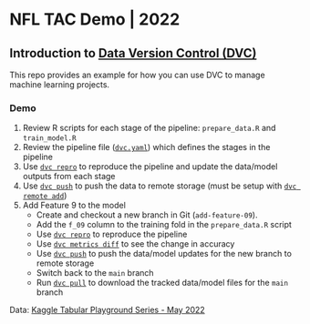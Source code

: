 # NFL TAC Demo | 2022
## Introduction to [Data Version Control (DVC)](https://dvc.org/)

This repo provides an example for how you can use DVC to manage machine learning projects.

### Demo
1. Review R scripts for each stage of the pipeline: `prepare_data.R` and `train_model.R`
1. Review the pipeline file ([`dvc.yaml`](https://dvc.org/doc/user-guide/project-structure/pipelines-files)) which defines the stages in the pipeline
1. Use [`dvc repro`](https://dvc.org/doc/command-reference/repro) to reproduce the pipeline and update the data/model outputs from each stage
1. Use [`dvc push`](https://dvc.org/doc/command-reference/push) to push the data to remote storage (must be setup with [`dvc remote add`](https://dvc.org/doc/command-reference/remote/add))
1. Add Feature 9 to the model
   - Create and checkout a new branch in Git (`add-feature-09`). 
   - Add the `f_09` column to the training fold in the `prepare_data.R` script
   - Use [`dvc repro`](https://dvc.org/doc/command-reference/repro) to reproduce the pipeline
   - Use [`dvc metrics diff`](https://dvc.org/doc/command-reference/metrics/diff) to see the change in accuracy 
   - Use [`dvc push`](https://dvc.org/doc/command-reference/push) to push the data/model updates for the new branch to remote storage
   - Switch back to the `main` branch
   - Run [`dvc pull`](https://dvc.org/doc/command-reference/pull) to download the tracked data/model files for the `main` branch

Data: [Kaggle Tabular Playground Series - May 2022](https://www.kaggle.com/competitions/tabular-playground-series-may-2022/overview)
